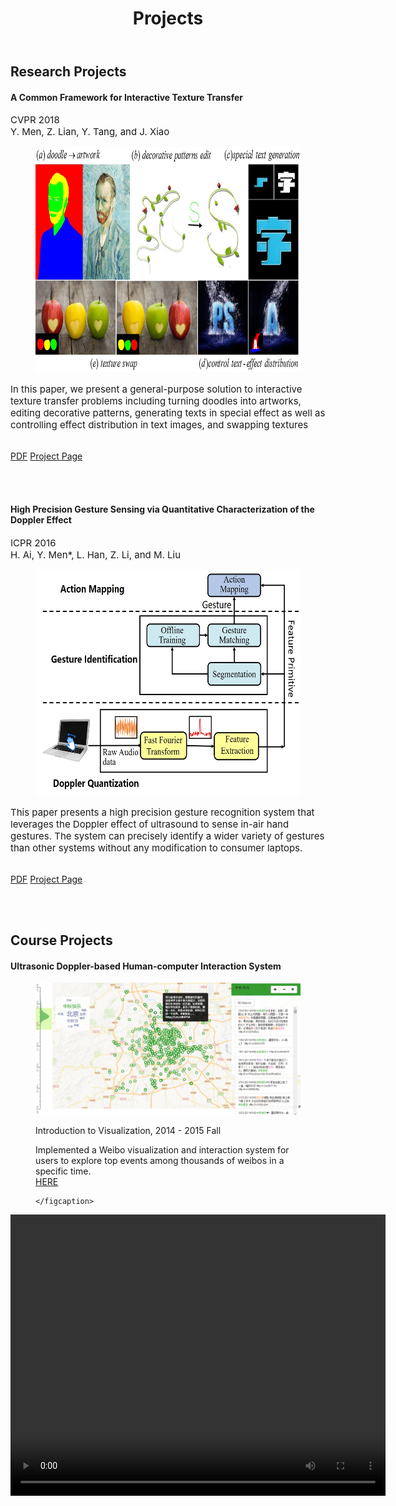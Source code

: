 ﻿---
layout: plainpage
title: Projects
excerpt: “Yifang Men’s Projects."
---


<h2>Research Projects</h2>

<h4>A Common Framework for Interactive Texture Transfer</h4>
<p style="font-size: 15px">
CVPR 2018<br>
Y. Men, Z. Lian, Y. Tang, and J. Xiao
</p>

<figure class="research-proj-img1">
    <img src="/images/projects/cfitt_easer.jpg" alt="" style="height: 360px; width:auto"/>
</figure>
<p style="font-size: 15px">In this paper, we present a general-purpose solution to interactive texture transfer problems including
turning doodles into artworks, editing decorative patterns, generating texts in special effect as well as controlling effect distribution in text images, and swapping textures

 <br><a href="https://menyifang.github.io/projects/CFITT/CFITT_files/Men_A_Common_Framework_CVPR_2018_paper.pdf"><span class="label">PDF</span></a>
     <a href="https://menyifang.github.io/projects/CFITT/CFITT.html"><span class="label">Project Page</span></a>

</p>
<br><br>


<h4>High Precision Gesture Sensing via Quantitative Characterization of the Doppler Effect</h4>
<p style="font-size: 15px">
ICPR 2016<br>
H. Ai, Y. Men*, L. Han, Z. Li, and M. Liu
</p>

<figure class="research-proj-img1">
    <img src="/images/projects/Gesture_easer.jpg" alt="" style="height: 360px; width:auto"/>
</figure>
<p style="font-size: 15px">This paper presents a high precision gesture recognition system that leverages the Doppler effect of ultrasound to sense in-air hand gestures. The system can precisely identify a wider variety of gestures than other systems without any modification to consumer laptops.

 <br><a href="https://menyifang.github.io/projects/GestureSense/Gesture_files/Gesture_Sense_ICPR_2016.pdf"><span class="label">PDF</span></a>
     <a href="https://menyifang.github.io/projects/GestureSense/Gesture.html"><span class="label">Project Page</span></a>

</p>
<br><br>


<h2>Course Projects</h2>

<h4>Ultrasonic Doppler-based Human-computer Interaction System</h4>

<figure class="course-proj-img">
    <img src="/images/projects/weibopic.png" alt="" />
    <figcaption>
    <p>Introduction to Visualization, 2014 - 2015 Fall</p>
    Implemented a Weibo visualization and interaction system for users to explore top events among thousands of weibos in a specific time. <br> <a href="http://vis.pku.edu.cn/course/Visualization_2014F/final_project/group7/"><span class="label">HERE</span></a>

    </figcaption>
</figure>

<div class="videos sec" align="center">
			<video width="600" height="450" controls="">
			  <source src="https://menyifang.github.io/projects/GestureSense/Gesture_files/Gesture_video.mp4" type="video/mp4">
			</video>
		</div>
